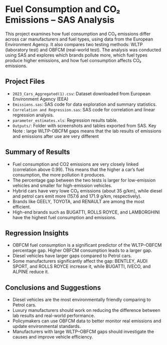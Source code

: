 # Fuel Consumption and CO₂ Emissions – SAS Analysis
This project examines how fuel consumption and CO₂ emissions differ across car manufacturers and fuel types, using data from the European Environment Agency. 
It also compares two testing methods: WLTP (laboratory test) and OBFCM (real-world test). The analysis was conducted using SAS and explores which brands pollute more,
which fuel types produce higher emissions, and how fuel consumption affects CO₂ emissions.

## Project Files

- `2023_Cars_Aggregated(1).csv`: Dataset downloaded from European Environment Agency (EEA)
- `Emissions.sas`: SAS code for data exploration and summary statistics.
- `Correlation and Regression.sas`: SAS code for correlation and linear regression analysis.
- `parameter_estimates.xls`: Regression results table.
- `Outputs/`: Folder with screenshots and tables exported from SAS.
  Key Note : large WLTP-OBCFM gaps means that the lab results of emissions and emissions after use are very different

## Summary of Results

- Fuel consumption and CO2 emissions are very closely linked (correlation above 0.99). This means that the higher a car’s fuel consumption, the more pollution it produces.
- The percentage gap between the two tests is larger for low-emission vehicles and smaller for high-emission vehicles.
- Hybrid cars have very lowe CO₂ emissions (about 35 g/km), while diesel and petrol cars emit more (157.6 and 171.9 g/km, respectively).
- Brands like GEELY, TOYOTA, and RENAULT are among the most efficient.
- High-end brands such as BUGATTI, ROLLS ROYCE, and LAMBORGHINI have the highest fuel consumption and emissions.

## Regression Insights

- OBFCM fuel consumption is a significant predictor of the WLTP–OBFCM percentage gap. Higher OBFCM consumption leads to a larger gap.
- Diesel vehicles have larger gaps compared to Petrol cars.
- Some manufacturers significantly affect the gap: BENTLEY, AUDI SPORT, and ROLLS ROYCE increase it, while BUGATTI, IVECO, and ALPINE reduce it.

## Conclusions and Suggestions

- Diesel vehicles are the most environmentally friendly comparing to Petrol cars.
- Luxury manufacturers should work on reducing the difference between lab results and real-world performance.
- Policymakers can use OBFCM data to better monitor real emissions and update environmental standards.
- Manufacturers with large WLTP–OBFCM gaps should investigate the causes and improve vehicle efficiency.

